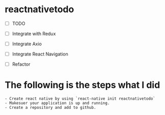 # reactnativetodo


- [ ] TODO
- [ ] Integrate with Redux
- [ ] Integrate Axio
- [ ] Integrate React Navigation
- [ ] Refactor


# The following is the steps what I did
	- Create react native by using `react-native init reactnativetodo`
	- Makesuer your application is up and running.
	- Create a repository and add to github.
	

